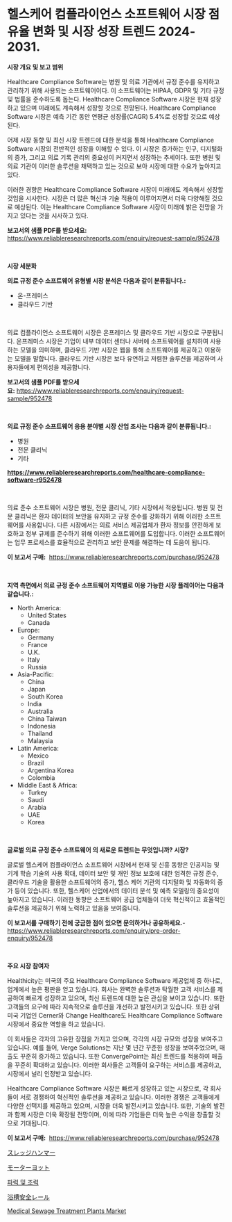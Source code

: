 <p><h1>헬스케어 컴플라이언스 소프트웨어 시장 점유율 변화 및 시장 성장 트렌드 2024-2031.</h1></p><p><strong>시장 개요 및 보고 범위</strong></p>
<p><p>Healthcare Compliance Software는 병원 및 의료 기관에서 규정 준수를 유지하고 관리하기 위해 사용되는 소프트웨어이다. 이 소프트웨어는 HIPAA, GDPR 및 기타 규정 및 법률을 준수하도록 돕는다. Healthcare Compliance Software 시장은 현재 성장하고 있으며 미래에도 계속해서 성장할 것으로 전망된다. Healthcare Compliance Software 시장은 예측 기간 동안 연평균 성장률(CAGR) 5.4%로 성장할 것으로 예상된다.</p><p>어제 시장 동향 및 최신 시장 트렌드에 대한 분석을 통해 Healthcare Compliance Software 시장의 전반적인 성장을 이해할 수 있다. 이 시장은 증가하는 인구, 디지털화의 증가, 그리고 의료 기록 관리의 중요성이 커지면서 성장하는 추세이다. 또한 병원 및 의료 기관이 이러한 솔루션을 채택하고 있는 것으로 보아 시장에 대한 수요가 높아지고 있다.</p><p>이러한 경향은 Healthcare Compliance Software 시장이 미래에도 계속해서 성장할 것임을 시사한다. 시장은 더 많은 혁신과 기술 적용이 이루어지면서 더욱 다양해질 것으로 예상된다. 이는 Healthcare Compliance Software 시장이 미래에 밝은 전망을 가지고 있다는 것을 시사하고 있다.</p></p>
<p><strong>보고서의 샘플 PDF를 받으세요:</strong> <a href="https://www.reliableresearchreports.com/enquiry/request-sample/952478">https://www.reliableresearchreports.com/enquiry/request-sample/952478</a></p>
<p>&nbsp;</p>
<p><strong>시장 세분화</strong></p>
<p><strong>의료 규정 준수 소프트웨어 유형별 시장 분석은 다음과 같이 분류됩니다.:</strong></p>
<p><ul><li>온-프레미스</li><li>클라우드 기반</li></ul></p>
<p>&nbsp;</p>
<p><p>의료 컴플라이언스 소프트웨어 시장은 온프레미스 및 클라우드 기반 시장으로 구분됩니다. 온프레미스 시장은 기업이 내부 데이터 센터나 서버에 소프트웨어를 설치하여 사용하는 모델을 의미하며, 클라우드 기반 시장은 웹을 통해 소프트웨어를 제공하고 이용하는 모델을 말합니다. 클라우드 기반 시장은 보다 유연하고 저렴한 솔루션을 제공하며 사용자들에게 편의성을 제공합니다.</p></p>
<p><strong>보고서의 샘플 PDF를 받으세요:</strong>&nbsp;<a href="https://www.reliableresearchreports.com/enquiry/request-sample/952478">https://www.reliableresearchreports.com/enquiry/request-sample/952478</a></p>
<p>&nbsp;</p>
<p><strong> 의료 규정 준수 소프트웨어 응용 분야별 시장 산업 조사는 다음과 같이 분류됩니다.:</strong></p>
<p><ul><li>병원</li><li>전문 클리닉</li><li>기타</li></ul></p>
<p><strong><a href="https://www.reliableresearchreports.com/healthcare-compliance-software-r952478">https://www.reliableresearchreports.com/healthcare-compliance-software-r952478</a></strong></p>
<p>&nbsp;</p>
<p><p>의료 준수 소프트웨어 시장은 병원, 전문 클리닉, 기타 시장에서 적용됩니다. 병원 및 전문 클리닉은 환자 데이터의 보안을 유지하고 규정 준수를 강화하기 위해 이러한 소프트웨어를 사용합니다. 다른 시장에서는 의료 서비스 제공업체가 환자 정보를 안전하게 보호하고 정부 규제를 준수하기 위해 이러한 소프트웨어를 도입합니다. 이러한 소프트웨어는 업무 프로세스를 효율적으로 관리하고 보안 문제를 해결하는 데 도움이 됩니다.</p></p>
<p><strong>이 보고서 구매:</strong>&nbsp; <a href="https://www.reliableresearchreports.com/purchase/952478">https://www.reliableresearchreports.com/purchase/952478</a></p>
<p>&nbsp;</p>
<p><strong>지역 측면에서 의료 규정 준수 소프트웨어 지역별로 이용 가능한 시장 플레이어는 다음과 같습니다.:</strong></p>
<p><ul>
    <li>
        North America:
        <ul>
            <li>United States</li>
            <li>Canada</li>
        </ul>
    </li>
    <li>
        Europe:
        <ul>
            <li>Germany</li>
            <li>France</li>
            <li>U.K.</li>
            <li>Italy</li>
            <li>Russia</li>
        </ul>
    </li>
    <li>
        Asia-Pacific:
        <ul>
            <li>China</li>
            <li>Japan</li>
            <li>South Korea</li>
            <li>India</li>
            <li>Australia</li>
            <li>China Taiwan</li>
            <li>Indonesia</li>
            <li>Thailand</li>
            <li>Malaysia</li>
        </ul>
    </li>
    <li>
        Latin America:
        <ul>
            <li>Mexico</li>
            <li>Brazil</li>
            <li>Argentina Korea</li>
            <li>Colombia</li>
        </ul>
    </li>
    <li>
        Middle East & Africa:
        <ul>
            <li>Turkey</li>
            <li>Saudi</li>
            <li>Arabia</li>
            <li>UAE</li>
            <li>Korea</li>
        </ul>
    </li>
    </ul></p>
<p>&nbsp;</p>
<p><strong>글로벌 의료 규정 준수 소프트웨어 의 새로운 트렌드는 무엇입니까? 시장?</strong></p>
<p><p>글로벌 헬스케어 컴플라이언스 소프트웨어 시장에서 현재 및 신흥 동향은 인공지능 및 기계 학습 기술의 사용 확대, 데이터 보안 및 개인 정보 보호에 대한 엄격한 규정 준수, 클라우드 기술을 활용한 소프트웨어의 증가, 헬스 케어 기관의 디지털화 및 자동화의 증가 등이 있습니다. 또한, 헬스케어 산업에서의 데이터 분석 및 예측 모델링의 중요성이 높아지고 있습니다. 이러한 동향은 소프트웨어 공급 업체들이 더욱 혁신적이고 효율적인 솔루션을 제공하기 위해 노력하고 있음을 보여줍니다.</p></p>
<p><strong>이 보고서를 구매하기 전에 궁금한 점이 있으면 문의하거나 공유하세요.</strong>- <a href="https://www.reliableresearchreports.com/enquiry/pre-order-enquiry/952478">https://www.reliableresearchreports.com/enquiry/pre-order-enquiry/952478</a></p>
<p>&nbsp;</p>
<p><strong>주요 시장 참여자</strong></p>
<p><p>Healthicity는 미국의 주요 Healthcare Compliance Software 제공업체 중 하나로, 업계에서 높은 평판을 얻고 있습니다. 회사는 완벽한 솔루션과 탁월한 고객 서비스를 제공하여 빠르게 성장하고 있으며, 최신 트렌드에 대한 높은 관심을 보이고 있습니다. 또한 고객들의 요구에 따라 지속적으로 솔루션을 개선하고 발전시키고 있습니다. 또한 상위 미국 기업인 Cerner와 Change Healthcare도 Healthcare Compliance Software 시장에서 중요한 역할을 하고 있습니다. </p><p>이 회사들은 각자의 고유한 장점을 가지고 있으며, 각각의 시장 규모와 성장을 보여주고 있습니다. 예를 들어, Verge Solutions는 지난 몇 년간 꾸준한 성장을 보여주었으며, 매출도 꾸준히 증가하고 있습니다. 또한 ConvergePoint는 최신 트렌드를 적용하여 매출을 꾸준히 확대하고 있습니다. 이러한 회사들은 고객들이 요구하는 서비스를 제공하고, 시장에서 널리 인정받고 있습니다.</p><p>Healthcare Compliance Software 시장은 빠르게 성장하고 있는 시장으로, 각 회사들이 서로 경쟁하여 혁신적인 솔루션을 제공하고 있습니다. 이러한 경쟁은 고객들에게 다양한 선택지를 제공하고 있으며, 시장을 더욱 발전시키고 있습니다. 또한, 기술의 발전과 함께 시장은 더욱 확장될 전망이며, 이에 따라 기업들은 더욱 높은 수익을 창출할 것으로 기대됩니다.</p></p>
<p><strong>이 보고서 구매:</strong>&nbsp;&nbsp;<a href="https://www.reliableresearchreports.com/purchase/952478">https://www.reliableresearchreports.com/purchase/952478</a></p>
<p><p><a href="https://github.com/cnnriuez22368/Market-Research-Report-List-1/blob/main/425707724107.md">スレッジハンマー</a></p><p><a href="https://github.com/LeanneBruen2023/Market-Research-Report-List-1/blob/main/623744524108.md">モーターヨット</a></p><p><a href="https://medium.com/@josefarice/%ED%8C%8C%EB%A0%A5-%EB%B0%8F-%EC%A1%B0%EC%88%98%EB%A0%A5-%EC%8B%9C%EC%9E%A5-%EB%B6%84%EC%84%9D-%EC%A0%84%EC%B2%B4-%EC%82%B0%EC%97%85-%EC%A0%84%EB%A7%9D-%EB%B0%8F-%EC%98%88%EC%B8%A1-2024%EB%85%84%EB%B6%80%ED%84%B0-2031%EB%85%84%EA%B9%8C%EC%A7%80-9521988afee4">파력 및 조력</a></p><p><a href="https://medium.com/@alicequigley2023/%E6%B5%B4%E6%A7%BD%E3%81%AE%E5%AE%89%E5%85%A8%E6%89%8B%E3%81%99%E3%82%8A%E5%B8%82%E5%A0%B4%E8%A6%8F%E6%A8%A1-cagr-%E3%83%88%E3%83%AC%E3%83%B3%E3%83%892024-2030-67b24944cd50">浴槽安全レール</a></p><p><a href="https://github.com/Krish2023na/Market-Research-Report-List-3/blob/main/medical-sewage-treatment-plants-market.md">Medical Sewage Treatment Plants Market</a></p></p>